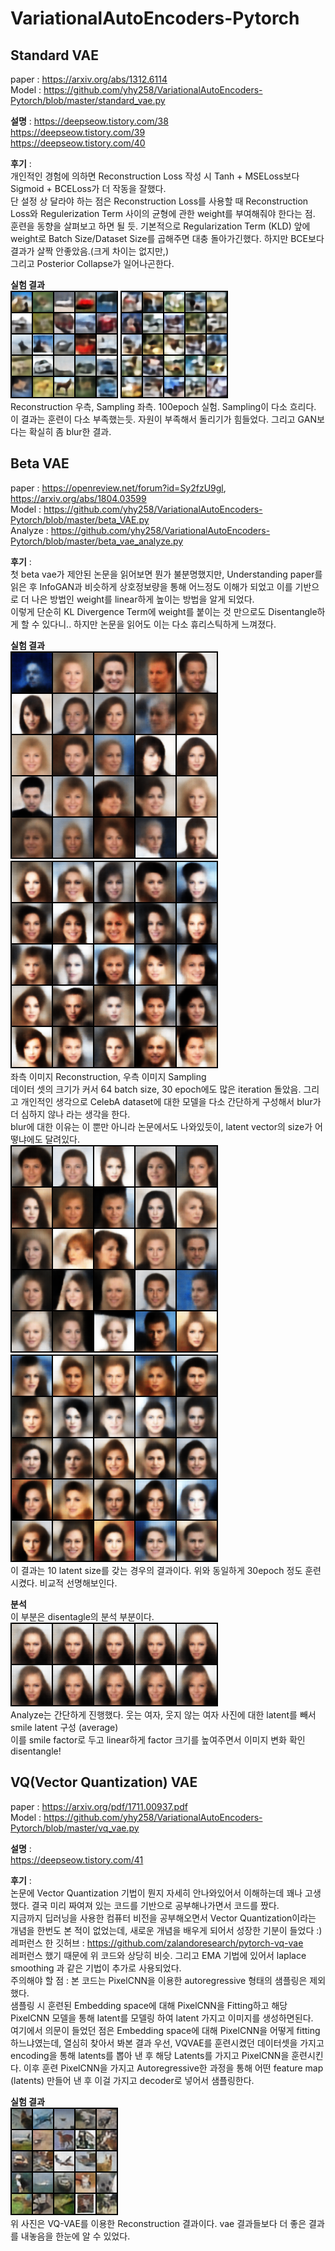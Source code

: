 # VariationalAutoEncoders-Pytorch
  
## Standard VAE
paper : https://arxiv.org/abs/1312.6114  
Model : https://github.com/yhy258/VariationalAutoEncoders-Pytorch/blob/master/standard_vae.py
  
**설명** :
https://deepseow.tistory.com/38  
https://deepseow.tistory.com/39  
https://deepseow.tistory.com/40  
  
**후기** :  
개인적인 경험에 의하면 Reconstruction Loss 작성 시 Tanh + MSELoss보다 Sigmoid + BCELoss가 더 작동을 잘했다.  
단 설정 상 달라야 하는 점은 Reconstruction Loss를 사용할 때 Reconstruction Loss와 Regulerization Term 사이의 균형에 관한 weight를 부여해줘야 한다는 점.  
훈련을 동향을 살펴보고 하면 될 듯. 기본적으로 Regularization Term (KLD) 앞에 weight로 Batch Size/Dataset Size를 곱해주면 대충 돌아가긴했다. 하지만 BCE보다 결과가 살짝 안좋았음.(크게 차이는 없지만,)  
그리고 Posterior Collapse가 일어나곤한다.  
  
**실험 결과**  
![Reconstruction](https://github.com/yhy258/VariationalAutoEncoders-Pytorch/blob/master/Images/Standard_VAE_bce2_Reconstruction.png?raw=true)
![Sampling](https://github.com/yhy258/VariationalAutoEncoders-Pytorch/blob/master/Images/Standard_VAE_bce2_Sampling.png?raw=true)  
Reconstruction 우측, Sampling 좌측. 100epoch 실험. Sampling이 다소 흐리다.  
이 결과는 훈련이 다소 부족했는듯. 자원이 부족해서 돌리기가 힘들었다. 그리고 GAN보다는 확실히 좀 blur한 결과.
  
  
## Beta VAE
paper : https://openreview.net/forum?id=Sy2fzU9gl, https://arxiv.org/abs/1804.03599  
Model : https://github.com/yhy258/VariationalAutoEncoders-Pytorch/blob/master/beta_VAE.py  
Analyze : https://github.com/yhy258/VariationalAutoEncoders-Pytorch/blob/master/beta_vae_analyze.py  
  
**후기** :  
첫 beta vae가 제안된 논문을 읽어보면 뭔가 불분명했지만, Understanding paper를 읽은 후 InfoGAN과 비슷하게 상호정보량을 통해 어느정도 이해가 되었고 이를 기반으로 더 나은 방법인 weight를 linear하게 높이는 방법을 알게 되었다.  
이렇게 단순히 KL Divergence Term에 weight를 붙이는 것 만으로도 Disentangle하게 할 수 있다니.. 하지만 논문을 읽어도 이는 다소 휴리스틱하게 느껴졌다.  
  
**실험 결과**  
![Reconstruction](https://github.com/yhy258/VariationalAutoEncoders-Pytorch/blob/master/Images/latent32_beta_vae_recons.png?raw=true) 
![Sampling](https://github.com/yhy258/VariationalAutoEncoders-Pytorch/blob/master/Images/latent32_beta_vae_sampling.png?raw=true)  
좌측 이미지 Reconstruction, 우측 이미지 Sampling  
데이터 셋의 크기가 커서 64 batch size, 30 epoch에도 많은 iteration 돌았음. 그리고 개인적인 생각으로 CelebA dataset에 대한 모델을 다소 간단하게 구성해서 blur가 더 심하지 않나 라는 생각을 한다.  
blur에 대한 이유는 이 뿐만 아니라 논문에서도 나와있듯이, latent vector의 size가 어떻냐에도 달려있다.  
![Reconstruction](https://github.com/yhy258/VariationalAutoEncoders-Pytorch/blob/master/Images/beta_VAE_latent_10_reconstruction.png?raw=true)
![Sampling](https://github.com/yhy258/VariationalAutoEncoders-Pytorch/blob/master/Images/beta_VAE_latent_10_Sampling.png?raw=true)  
이 결과는 10 latent size를 갖는 경우의 결과이다. 위와 동일하게 30epoch 정도 훈련 시켰다. 비교적 선명해보인다.  


  
**분석**  
이 부분은 disentagle의 분석 부분이다.  
![BetaAnalyze](https://github.com/yhy258/VariationalAutoEncoders-Pytorch/blob/master/Images/smilewoman.png?raw=true)  
Analyze는 간단하게 진행했다. 웃는 여자, 웃지 않는 여자 사진에 대한 latent를 빼서 smile latent 구성 (average)  
이를 smile factor로 두고 linear하게 factor 크기를 높여주면서 이미지 변화 확인  
disentangle!  


## VQ(Vector Quantization) VAE
paper : https://arxiv.org/pdf/1711.00937.pdf  
Model : https://github.com/yhy258/VariationalAutoEncoders-Pytorch/blob/master/vq_vae.py  

**설명** :  
https://deepseow.tistory.com/41  
  
**후기** :  
논문에 Vector Quantization 기법이 뭔지 자세히 안나와있어서 이해하는데 꽤나 고생했다. 결국 미리 짜여져 있는 코드를 기반으로 공부해나가면서 코드를 짰다.  
지금까지 딥러닝을 사용한 컴퓨터 비전을 공부해오면서 Vector Quantization이라는 개념을 한번도 본 적이 없었는데, 새로운 개념을 배우게 되어서 성장한 기분이 들었다 :)  
레퍼런스 한 깃허브 : https://github.com/zalandoresearch/pytorch-vq-vae  
레퍼런스 했기 때문에 위 코드와 상당히 비슷. 그리고 EMA 기법에 있어서 laplace smoothing 과 같은 기법이 추가로 사용되었다.  
주의해야 할 점 : 본 코드는 PixelCNN을 이용한 autoregressive 형태의 샘플링은 제외했다.  
샘플링 시 훈련된 Embedding space에 대해 PixelCNN을 Fitting하고 해당 PixelCNN 모델을 통해 latent를 모델링 하여 latent 가지고 이미지를 생성하면된다.  
여기에서 의문이 들었던 점은 Embedding space에 대해 PixelCNN을 어떻게 fitting 하느냐였는데, 열심히 찾아서 봐본 결과 우선, VQVAE를 훈련시켰던 데이터셋을 가지고 encoding을 통해 latents를 뽑아 낸 후 해당 Latents를 가지고 PixelCNN을 훈련시킨다. 이후 훈련 PixelCNN을 가지고 Autoregressive한 과정을 통해 어떤 feature map (latents) 만들어 낸 후 이걸 가지고 decoder로 넣어서 샘플링한다.

  
**실험 결과**  
![Reconstruction](https://github.com/yhy258/VariationalAutoEncoders-Pytorch/blob/master/Images/VQ_VAE_Reconstruction.png?raw=true)  
위 사진은 VQ-VAE를 이용한 Reconstruction 결과이다. vae 결과들보다 더 좋은 결과를 내놓음을 한눈에 알 수 있었다.  

